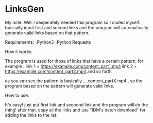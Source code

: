 # LinksGen
My note:
Well I desperately needed this program so I coded myself. basically input first and second links and the program will automatically generate valid links based on that pattern. 

Requirements:
-Python3
-Python Requests

How it works:

The program is used for those of links that have a certain pattern, for example : 
link 1 = https://example.com/content_part1.mp4
link 2 = https://example.com/content_part2.mp4
and so forth

as you can see the pattern is basically ....content_partX.mp4 , so the program based on the pattern will generate valid links.

How to use:

It's easy! just put first link and secoond link and the program will do the thing! after that, copy all the links and use "IDM's batch download" for adding the links to the list.
